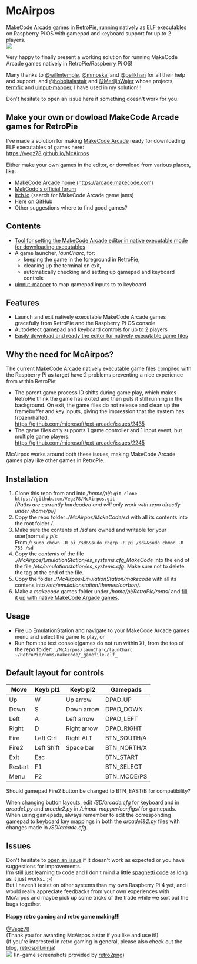 # McAirpos
[MakeCode Arcade](https://arcade.makecode.com) games in [RetroPie](https://retropie.org.uk), running natively as ELF executables on Raspberry Pi OS with gamepad and keyboard support for up to 2 players.<br>
![](docs/MakeCode_Arcade_RetroPie.gif)

Very happy to finally present a working solution for running MakeCode Arcade games natively in RetroPie/Raspberry Pi OS!<br>

Many thanks to [@willmtemple](https://github.com/willmtemple), [@mmoskal](https://github.com/mmoskal) and [@pelikhan](https://github.com/pelikhan) for all their help and support, and [@hobbitalastair](https://github.com/hobbitalastair) and [@MerlijnWajer](https://github.com/MarlijnWajer) whose projects, [termfix](https://github.com/hobbitalastair/termfix) and [uinput-mapper](https://github.com/MarlijnWajer/uinput-mapper), I have used in my solution!!!<br>

Don't hesitate to open an issue here if something doesn't work for you.

## Make your own or dowload MakeCode Arcade games for RetroPie
I've made a solution for making [MakeCode Arcade](https://arcade.makecode.com) ready for downloading ELF executables of games here:<br>
https://vegz78.github.io/McAirpos

Either make your own games in the editor, or download from various places, like:

- [MakeCode Arcade home (https://arcade.makecode.com)](https://arcade.makecode.com)
- [MakCode's official forum](https://forum.makecode.com/c/Share-your-Arcade-projects-here/show-tell/)
- [itch.io](https://itch.io) (search for MakeCode Arcade game jams)
- [Here on GitHub](https://github.com/search?q=makecode+arcade+game&type=Repositories)
- Other suggestions where to find good games?

## Contents
- [Tool for setting the MakeCode Arcade editor in native executable mode for downloading executables](https://vegz78.github.io/McAirpos)
- A game launcher, _launCharc_, for:
  - keeping the game in the foreground in RetroPie, 
  - cleaning up the terminal on exit, 
  - automatically checking and setting up gamepad and keyboard controls
- [uinput-mapper](https://github.com/MarlijnWajer/uinput-mapper) to map gamepad inputs to to keyboard 

## Features
- Launch and exit natively executable MakeCode Arcade games gracefully from RetroPie and the Raspberry Pi OS console
- Autodetect gamepad and keyboard controls for up to 2 players
- [Easily download and ready the editor for natively executable game files](https://vegz78.github.io/McAirpos)

## Why the need for McAirpos?
The current MakeCode Arcade natively executable game files compiled with the Raspberry Pi as target have 2 problems preventing a nice experience from within RetroPie:
- The parent game process ID shifts during game play, which makes RetroPie think the game has exited and then puts it still running in the background. On exit, the game files do not release and clean up the framebuffer and key inputs, giving the impression that the system has frozen/halted.<br>
https://github.com/microsoft/pxt-arcade/issues/2435
- The game files only supports 1 game controller and 1 input event, but multiple game players.<br>
https://github.com/microsoft/pxt-arcade/issues/2245

McAirpos works around both these issues, making MakeCode Arcade games play like other games in RetroPie.

## Installation
1. Clone this repo from and into _/home/pi/_: ```git clone https://github.com/Vegz78/McAirpos.git```<br>
_(Paths are currently hardcoded and will only work with repo directly under /home/pi/)_
2. Copy the repo folder _./McAirpos/MakeCode/sd_ with all its contents into the root folder _/_.
3. Make sure the contents of _/sd_ are owned and writable for your user(normally _pi_):<br>
From _/_: ```sudo chown -R pi /sd&&sudo chgrp -R pi /sd&&sudo chmod -R 755 /sd```
4. Copy the _contents_ of the file _./McAirpos/EmulationStation/es_systems.cfg_MakeCode_ into the end of the file _/etc/emulationstation/es_systems.cfg_. Make sure not to delete the _</systemList>_ tag at the end of the file.
5. Copy the folder _./McAirpos/EmulationStation/makecode_ with all its contens into _/etc/emulationstation/themes/carbon/_.
6. Make a _makecode_ games folder under _/home/pi/RetroPie/roms/_ and [fill it up with native MakeCode Argade games](https://vegz78.github.io/McAirpos).

## Usage
- Fire up EmulationStation and navigate to your MakeCode Arcade games menu and select the game to play, or
- Run from the text console(games do not run within X), from the top of the repo folder:
```./McAirpos/launCharc/launCharc ~/RetroPie/roms/makecode/_gamefile.elf_```

## Default layout for controls
|Move|Keyb pl1|Keyb pl2|Gamepads|
|----|--------|--------|--------|
|Up  |W       |Up arrow|DPAD_UP|
|Down|S       |Down arrow|DPAD_DOWN|
|Left|A       |Left arrow|DPAD_LEFT|
|Right|D      |Right arrow|DPAD_RIGHT|
|Fire|Left Ctrl|Right ALT|BTN_SOUTH/A|
|Fire2|Left Shift|Space bar|BTN_NORTH/X|
|Exit|Esc||BTN_START|
|Restart|F1||BTN_SELECT|
|Menu|F2||BTN_MODE/PS|

Should gamepad Fire2 button be changed to BTN_EAST/B for compatibility?

When changing button layouts, edit _/SD/arcade.cfg_ for keyboard and in _arcade1.py_ and _arcade2.py_ in _/uinput-mapper/configs/_ for gamepads. When using gamepads, always remember to edit the corresponding gamepad to keyboard key mappings in both the _arcade1&2.py_ files with changes made in _/SD/arcade.cfg_.

## Issues
Don't hesitate to [open an issue](https://github.com/Vegz78/McAirpos/issues) if it doesn't work as expected or you have suggestions for improvements.<br>
I'm still just learning to code and I don't mind a little [spaghetti code](https://en.wikipedia.org/wiki/Spaghetti_code) as long as it just works.. ;-)<br>
But I haven't testet on other systems than my own Raspberry Pi 4 yet, and I would really appreciate feedbacks from your own experiences with McAirpos and maybe pick up some tricks of the trade while we sort out the bugs together.<br>
<br>
**Happy retro gaming and retro game making!!!**<br><br>
[@Vegz78](https://github.com/Vegz78)<br>
(Thank you for awarding McAirpos a star if you like and use it!)<br>
(If you're interested in retro gaming in general, please also check out the blog, [retrospill.ninja](https://translate.google.com/translate?sl=auto&tl=en&u=https://retrospill.ninja))<br>
![](docs/retro2png.png)
(In-game screenshots provided by [retro2png](https://github.com/Vegz78/retro2png))
